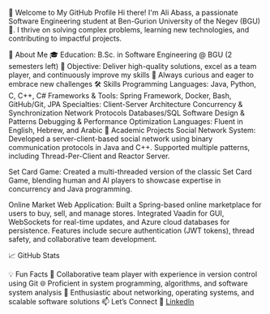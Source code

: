👋 Welcome to My GitHub Profile
Hi there! I'm Ali Abass, a passionate Software Engineering student at Ben-Gurion University of the Negev (BGU) 🌟. I thrive on solving complex problems, learning new technologies, and contributing to impactful projects.

🚀 About Me
🎓 Education: B.Sc. in Software Engineering @ BGU (2 semesters left)
🎯 Objective: Deliver high-quality solutions, excel as a team player, and continuously improve my skills
🧠 Always curious and eager to embrace new challenges
🛠️ Skills
Programming Languages: Java, Python, C, C++, C#
Frameworks & Tools: Spring Framework, Docker, Bash, GitHub/Git, JPA
Specialties:
Client-Server Architecture
Concurrency & Synchronization
Network Protocols
Databases/SQL
Software Design & Patterns
Debugging & Performance Optimization
Languages: Fluent in English, Hebrew, and Arabic
🎯 Academic Projects
Social Network System:
Developed a server-client-based social network using binary communication protocols in Java and C++. Supported multiple patterns, including Thread-Per-Client and Reactor Server.

Set Card Game:
Created a multi-threaded version of the classic Set Card Game, blending human and AI players to showcase expertise in concurrency and Java programming.

Online Market Web Application:
Built a Spring-based online marketplace for users to buy, sell, and manage stores. Integrated Vaadin for GUI, WebSockets for real-time updates, and Azure cloud databases for persistence. Features include secure authentication (JWT tokens), thread safety, and collaborative team development.

📈 GitHub Stats

💡 Fun Facts
🤝 Collaborative team player with experience in version control using Git
🌐 Proficient in system programming, algorithms, and software system analysis
🚀 Enthusiastic about networking, operating systems, and scalable software solutions
📫 Let’s Connect
💼 [LinkedIn](https://www.linkedin.com/in/ali-abass-740714245/)

